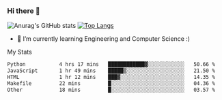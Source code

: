 ### Hi there 👋

![Anurag's GitHub stats](https://github-readme-stats.vercel.app/api?username=MatteoIorio11&show_icons=true&theme=dark) 
[![Top Langs](https://github-readme-stats.vercel.app/api/top-langs/?username=MatteoIorio11&theme=dark)](https://github.com/MatteoIorio11/github-readme-stats)

- 🌱 I’m currently learning Engineering and Computer Science :)

<!--
**MatteoIorio11/MatteoIorio11** is a ✨ _special_ ✨ repository because its `README.md` (this file) appears on your GitHub profile.

Here are some ideas to get you started:

- 🔭 I’m currently working on ...
- 🌱 I’m currently learning ...
- 👯 I’m looking to collaborate on ...
- 🤔 I’m looking for help with ...
- 💬 Ask me about ...
- 📫 How to reach me: ...
- 😄 Pronouns: ...
- ⚡ Fun fact: ...
-->
My Stats
<!--START_SECTION:waka-->

```txt
Python           4 hrs 17 mins   ████████████▓░░░░░░░░░░░░   50.66 %
JavaScript       1 hr 49 mins    █████▒░░░░░░░░░░░░░░░░░░░   21.50 %
HTML             1 hr 12 mins    ███▓░░░░░░░░░░░░░░░░░░░░░   14.35 %
Makefile         22 mins         █░░░░░░░░░░░░░░░░░░░░░░░░   04.36 %
Other            18 mins         █░░░░░░░░░░░░░░░░░░░░░░░░   03.57 %
```

<!--END_SECTION:waka-->
